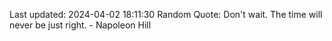 Last updated: 2024-04-02 18:11:30
Random Quote: Don't wait. The time will never be just right. - Napoleon Hill